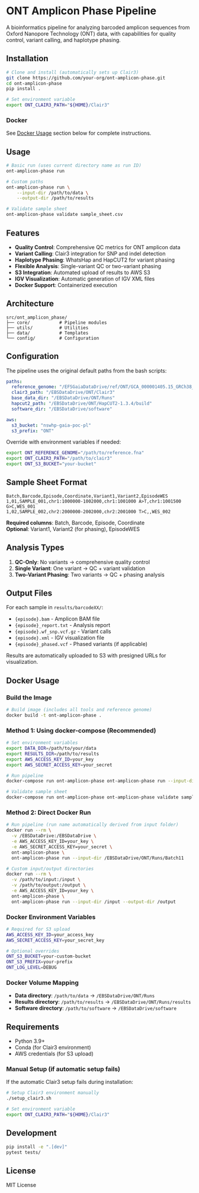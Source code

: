 # ONT Amplicon Phase Pipeline

A bioinformatics pipeline for analyzing barcoded amplicon sequences from Oxford Nanopore Technology (ONT) data, with capabilities for quality control, variant calling, and haplotype phasing.

## Installation

```bash
# Clone and install (automatically sets up Clair3)
git clone https://github.com/your-org/ont-amplicon-phase.git
cd ont-amplicon-phase
pip install .

# Set environment variable
export ONT_CLAIR3_PATH="${HOME}/Clair3"
```

### Docker

See [Docker Usage](#docker-usage) section below for complete instructions.

## Usage

```bash
# Basic run (uses current directory name as run ID)
ont-amplicon-phase run

# Custom paths
ont-amplicon-phase run \
    --input-dir /path/to/data \
    --output-dir /path/to/results

# Validate sample sheet
ont-amplicon-phase validate sample_sheet.csv
```

## Features

- **Quality Control**: Comprehensive QC metrics for ONT amplicon data
- **Variant Calling**: Clair3 integration for SNP and indel detection
- **Haplotype Phasing**: WhatsHap and HapCUT2 for variant phasing
- **Flexible Analysis**: Single-variant QC or two-variant phasing
- **S3 Integration**: Automated upload of results to AWS S3
- **IGV Visualization**: Automatic generation of IGV XML files
- **Docker Support**: Containerized execution

## Architecture

```
src/ont_amplicon_phase/
├── core/           # Pipeline modules
├── utils/          # Utilities
├── data/           # Templates
└── config/         # Configuration
```

## Configuration

The pipeline uses the original default paths from the bash scripts:

```yaml
paths:
  reference_genome: "/EFSGaiaDataDrive/ref/ONT/GCA_000001405.15_GRCh38_no_alt_analysis_set.fna"
  clair3_path: "/EBSDataDrive/ONT/Clair3"
  base_data_dir: "/EBSDataDrive/ONT/Runs"
  hapcut2_path: "/EBSDataDrive/ONT/HapCUT2-1.3.4/build"
  software_dir: "/EBSDataDrive/software"

aws:
  s3_bucket: "nswhp-gaia-poc-pl"
  s3_prefix: "ONT"
```

Override with environment variables if needed:

```bash
export ONT_REFERENCE_GENOME="/path/to/reference.fna"
export ONT_CLAIR3_PATH="/path/to/clair3"
export ONT_S3_BUCKET="your-bucket"
```

## Sample Sheet Format

```csv
Batch,Barcode,Episode,Coordinate,Variant1,Variant2,EpisodeWES
1,01,SAMPLE_001,chr1:1000000-1002000,chr1:1001000 A>T,chr1:1001500 G>C,WES_001
1,02,SAMPLE_002,chr2:2000000-2002000,chr2:2001000 T>C,,WES_002
```

**Required columns**: Batch, Barcode, Episode, Coordinate  
**Optional**: Variant1, Variant2 (for phasing), EpisodeWES

## Analysis Types

1. **QC-Only**: No variants → comprehensive quality control
2. **Single Variant**: One variant → QC + variant validation  
3. **Two-Variant Phasing**: Two variants → QC + phasing analysis

## Output Files

For each sample in `results/barcodeXX/`:

- `{episode}.bam` - Amplicon BAM file
- `{episode}_report.txt` - Analysis report
- `{episode}.wf_snp.vcf.gz` - Variant calls
- `{episode}.xml` - IGV visualization file
- `{episode}_phased.vcf` - Phased variants (if applicable)

Results are automatically uploaded to S3 with presigned URLs for visualization.

## Docker Usage

### Build the Image

```bash
# Build image (includes all tools and reference genome)
docker build -t ont-amplicon-phase .
```

### Method 1: Using docker-compose (Recommended)

```bash
# Set environment variables
export DATA_DIR=/path/to/your/data
export RESULTS_DIR=/path/to/results
export AWS_ACCESS_KEY_ID=your_key
export AWS_SECRET_ACCESS_KEY=your_secret

# Run pipeline
docker-compose run ont-amplicon-phase ont-amplicon-phase run --input-dir /EBSDataDrive/ONT/Runs/Batch11

# Validate sample sheet
docker-compose run ont-amplicon-phase ont-amplicon-phase validate sample_sheet.csv
```

### Method 2: Direct Docker Run

```bash
# Run pipeline (run name automatically derived from input folder)
docker run --rm \
  -v /EBSDataDrive:/EBSDataDrive \
  -e AWS_ACCESS_KEY_ID=your_key \
  -e AWS_SECRET_ACCESS_KEY=your_secret \
  ont-amplicon-phase \
  ont-amplicon-phase run --input-dir /EBSDataDrive/ONT/Runs/Batch11

# Custom input/output directories
docker run --rm \
  -v /path/to/input:/input \
  -v /path/to/output:/output \
  -e AWS_ACCESS_KEY_ID=your_key \
  ont-amplicon-phase \
  ont-amplicon-phase run --input-dir /input --output-dir /output
```

### Docker Environment Variables

```bash
# Required for S3 upload
AWS_ACCESS_KEY_ID=your_access_key
AWS_SECRET_ACCESS_KEY=your_secret_key

# Optional overrides
ONT_S3_BUCKET=your-custom-bucket
ONT_S3_PREFIX=your-prefix
ONT_LOG_LEVEL=DEBUG
```

### Docker Volume Mapping

- **Data directory**: `/path/to/data` → `/EBSDataDrive/ONT/Runs`
- **Results directory**: `/path/to/results` → `/EBSDataDrive/ONT/Runs/results`
- **Software directory**: `/path/to/software` → `/EBSDataDrive/software`

## Requirements

- Python 3.9+
- Conda (for Clair3 environment)
- AWS credentials (for S3 upload)

### Manual Setup (if automatic setup fails)

If the automatic Clair3 setup fails during installation:

```bash
# Setup Clair3 environment manually
./setup_clair3.sh

# Set environment variable
export ONT_CLAIR3_PATH="${HOME}/Clair3"
```

## Development

```bash
pip install -e ".[dev]"
pytest tests/
```

## License

MIT License